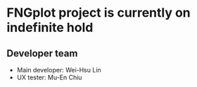 # FNGplot project is currently on indefinite hold

## Developer team
- Main developer: Wei-Hsu Lin 
- UX tester: Mu-En Chiu